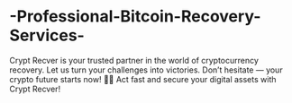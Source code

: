 # -Professional-Bitcoin-Recovery-Services-
Crypt Recver is your trusted partner in the world of cryptocurrency recovery. Let us turn your challenges into victories. Don’t hesitate — your crypto future starts now! 🚀✨  Act fast and secure your digital assets with Crypt Recver!
